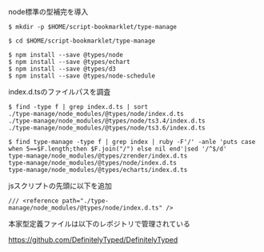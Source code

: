 node標準の型補完を導入

```
$ mkdir -p $HOME/script-bookmarklet/type-manage

$ cd $HOME/script-bookmarklet/type-manage

$ npm install --save @types/node
$ npm install --save @types/echart
$ npm install --save @types/d3
$ npm install --save @types/node-schedule
```

index.d.tsのファイルパスを調査

```
$ find -type f | grep index.d.ts | sort
./type-manage/node_modules/@types/node/index.d.ts
./type-manage/node_modules/@types/node/ts3.4/index.d.ts
./type-manage/node_modules/@types/node/ts3.6/index.d.ts
```

```
$ find type-manage -type f | grep index | ruby -F'/' -anle 'puts case when 5==$F.length;then $F.join("/") else nil end'|sed '/^$/d'
type-manage/node_modules/@types/zrender/index.d.ts
type-manage/node_modules/@types/node/index.d.ts
type-manage/node_modules/@types/echarts/index.d.ts
```

jsスクリプトの先頭に以下を追加

```
/// <reference path="./type-manage/node_modules/@types/node/index.d.ts" />
```

本家型定義ファイルは以下のレポジトリで管理されている

https://github.com/DefinitelyTyped/DefinitelyTyped
